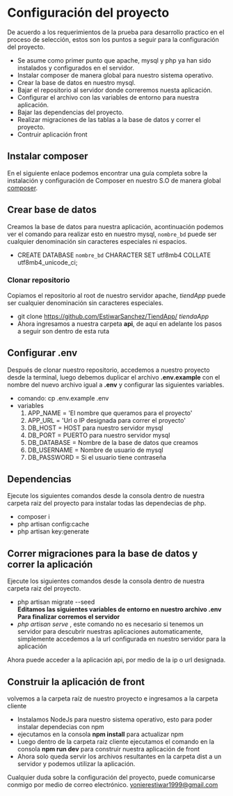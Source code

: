 <div><div data-rich-type="markup" data-path="README.md" class="blob-viewer">
<div class="file-content md">
<h1 dir="auto" data-sourcepos="1:1-1:29">
<a aria-hidden="true" href="#configuraci%C3%B3n-del-proyecto" class="anchor" id="user-content-configuración-del-proyecto"></a>Configuración del proyecto</h1>
<p dir="auto" data-sourcepos="3:1-3:165">De acuerdo a los requerimientos de la prueba para desarrollo practico en el proceso de selección, estos son los puntos a seguir para la configuración del proyecto.</p>
<ul dir="auto" data-sourcepos="5:1-13:0">
<li data-sourcepos="5:1-5:108">Se asume como primer punto que apache, mysql y php ya han sido instalados y configurados en el servidor.</li>
<li data-sourcepos="6:1-6:70">Instalar composer de manera global para nuestro sistema operativo.</li>
<li data-sourcepos="7:1-7:44">Crear la base de datos en nuestro mysql.</li>
<li data-sourcepos="8:1-8:73">Bajar el repositorio al servidor donde correremos nuesta aplicación.</li>
<li data-sourcepos="9:1-9:80">Configurar el archivo con las variables de entorno para nuestra aplicación.</li>
<li data-sourcepos="10:1-10:40">Bajar las dependencias del proyecto.</li>
<li data-sourcepos="11:1-11:79">Realizar migraciones de las tablas a la base de datos y correr el proyecto.</li>
<li data-sourcepos="12:1-13:0">Contruir aplicación front</li>
</ul>
<h2 dir="auto" data-sourcepos="14:1-14:20">
<a aria-hidden="true" href="#instalar-composer" class="anchor" id="user-content-instalar-composer"></a>Instalar composer</h2>
<p dir="auto" data-sourcepos="16:1-16:195">En el siguiente enlace podemos encontrar una guía completa sobre la instalación y configuración de Composer en nuestro S.O de manera global <a rel="nofollow noreferrer noopener" href="https://getcomposer.org/doc/00-intro.md">composer</a>.</p>
<h2 dir="auto" data-sourcepos="18:1-18:22">
<a aria-hidden="true" href="#crear-base-de-datos" class="anchor" id="user-content-crear-base-de-datos"></a>Crear base de datos</h2>
<p dir="auto" data-sourcepos="20:1-20:210">Creamos la base de datos para nuestra aplicación, acontinuación podemos ver el comando para realizar esto en nuestro mysql, <code>nombre_bd</code> puede ser cualquier denominación sin caracteres especiales ni espacios.</p>
<ul dir="auto" data-sourcepos="22:1-23:0">
<li data-sourcepos="22:1-23:0">CREATE DATABASE <code>nombre_bd</code> CHARACTER SET utf8mb4 COLLATE utf8mb4_unicode_ci;</li>
</ul>
<h3 dir="auto" data-sourcepos="24:1-24:22">
<a aria-hidden="true" href="#clonar-repositorio" class="anchor" id="user-content-clonar-repositorio"></a>Clonar repositorio</h3>
<p dir="auto" data-sourcepos="25:1-25:130">Copiamos el repositorio al root de nuestro servidor apache, <em>tiendApp</em> puede ser cualquier denominación sin caracteres especiales.</p>
<ul dir="auto" data-sourcepos="27:1-29:0">
<li data-sourcepos="27:1-27:60">git clone <a href="https://github.com/EstiwarSanchez/TiendApp/">https://github.com/EstiwarSanchez/TiendApp/</a> <em>tiendaApp</em>
</li>
<li data-sourcepos="28:1-29:0">Ahora ingresamos a nuestra carpeta <strong>api</strong>, de aquí en adelante los pasos a seguir son dentro de esta ruta</li>
</ul>
<h2 dir="auto" data-sourcepos="30:1-30:18">
<a aria-hidden="true" href="#configurar-env" class="anchor" id="user-content-configurar-env"></a>Configurar .env</h2>
<p dir="auto" data-sourcepos="32:1-32:226">Después de clonar nuestro repositorio, accedemos a nuestro proyecto desde la terminal, luego debemos duplicar el archivo <strong>.env.example</strong> con el nombre del nuevo archivo igual a <strong>.env</strong> y configurar las siguientes variables.</p>
<ul dir="auto" data-sourcepos="34:1-43:0">
<li data-sourcepos="34:1-34:33">comando: cp .env.example .env</li>
<li data-sourcepos="35:1-43:0">variables
<ol data-sourcepos="36:5-43:0">
<li data-sourcepos="36:5-36:59">APP_NAME = 'El nombre que queramos para el proyecto'</li>
<li data-sourcepos="37:5-37:61">APP_URL = 'Url o IP designada para correr el proyecto'</li>
<li data-sourcepos="38:5-38:49">DB_HOST = HOST para nuestro servidor mysql</li>
<li data-sourcepos="39:5-39:51">DB_PORT = PUERTO para nuestro servidor mysql</li>
<li data-sourcepos="40:5-40:59">DB_DATABASE = Nombre de la base de datos que creamos</li>
<li data-sourcepos="41:5-41:47">DB_USERNAME = Nombre de usuario de mysql</li>
<li data-sourcepos="42:5-43:0">DB_PASSWORD = Si el usuario tiene contraseña</li>
</ol>
</li>
</ul>
<h2 dir="auto" data-sourcepos="44:1-44:15">
<a aria-hidden="true" href="#dependencias" class="anchor" id="user-content-dependencias"></a>Dependencias</h2>
<p dir="auto" data-sourcepos="46:1-46:136">Ejecute los siguientes comandos desde la consola dentro de nuestra carpeta raiz del proyecto para instalar todas las dependecias de php.</p>
<ul dir="auto" data-sourcepos="48:1-51:0">
<li data-sourcepos="48:1-48:14">composer i</li>
<li data-sourcepos="49:1-49:28">php artisan config:cache</li>
<li data-sourcepos="50:1-51:0">php artisan key:generate</li>
</ul>
<h2 dir="auto" data-sourcepos="52:1-52:67">
<a aria-hidden="true" href="#correr-migraciones-para-la-base-de-datos-y-correr-la-aplicaci%C3%B3n" class="anchor" id="user-content-correr-migraciones-para-la-base-de-datos-y-correr-la-aplicación"></a>Correr migraciones para la base de datos y correr la aplicación</h2>
<p dir="auto" data-sourcepos="54:1-54:93">Ejecute los siguientes comandos desde la consola dentro de nuestra carpeta raiz del proyecto.</p>
<ul dir="auto" data-sourcepos="56:1-64:0">
<li data-sourcepos="56:1-56:23">php artisan migrate --seed</li>
<strong>Editamos las siguientes variables de entorno en nuestro archivo .env</strong>
</li>
<strong>Para finalizar corremos el servidor</strong>
</li>
<li data-sourcepos="63:1-64:0">
<em>php artisan serve</em> , este comando no es necesario si tenemos un servidor para descubrir nuestras aplicaciones automaticamente, simplemente accedemos a la url configurada en nuestro servidor para la aplicación</li>
</ul>
<p dir="auto" data-sourcepos="65:1-65:77">Ahora puede acceder a la aplicación api, por medio de la ip o url designada.</p>
<h2 dir="auto" data-sourcepos="67:1-67:36">
<a aria-hidden="true" href="#construir-la-aplicaci%C3%B3n-de-front" class="anchor" id="user-content-construir-la-aplicación-de-front"></a>Construir la aplicación de front</h2>
<p dir="auto" data-sourcepos="69:1-69:81">volvemos a la carpeta raíz de nuestro proyecto e ingresamos a la carpeta cliente</p>
<ul dir="auto" data-sourcepos="71:1-76:0">
<li data-sourcepos="71:1-71:98">Instalamos NodeJs para nuestro sistema operativo, esto para poder instalar dependecias con npm</li>
<li data-sourcepos="72:1-72:71">ejecutamos en la consola <strong>npm install</strong> para actualizar npm</li>
<li data-sourcepos="74:1-74:141">Luego dentro de la carpeta raiz cliente ejecutamos el comando en la consola <strong>npm run dev</strong> para construir nuestra aplicación de front</li>
<li data-sourcepos="75:1-76:0">Ahora solo queda servir los archivos resultantes en la carpeta dist a un servidor y podemos utilizar la aplicación.</li>
</ul>
<p dir="auto" data-sourcepos="77:1-77:198">Cualquier duda sobre la configuración del proyecto, puede comunicarse conmigo por medio de correo electrónico. <a href="mailto:mailyonierestiwar1999@gmail.com">yonierestiwar1999@gmail.com</a></p>
</div>

</div>
</div>
